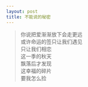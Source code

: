 ```yaml
---
layout: post
title: 不能说的秘密
---
```


> 你说把爱渐渐放下会走更远  
> 或许命运的签只让我们遇见  
> 只让我们相恋  
> 这一季的秋天  
> 飘落后才发现  
> 这幸福的碎片  
> 要我怎么捡  




















